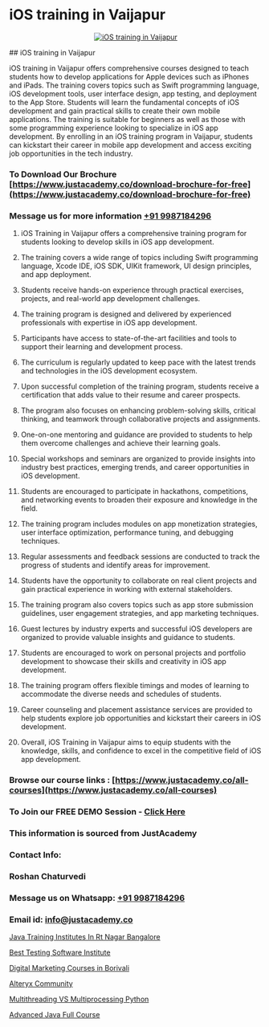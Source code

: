 # iOS training in Vaijapur

<p align="center">
  <a href="https://justacademy.co/course-detail/ios-training">
    <img src="https://justacademy.co/storage2/course_image/1676636008_course_image.webp" alt="iOS training in Vaijapur">
  </a>
</p>
## iOS training in Vaijapur

iOS training in Vaijapur offers comprehensive courses designed to teach students how to develop applications for Apple devices such as iPhones and iPads. The training covers topics such as Swift programming language, iOS development tools, user interface design, app testing, and deployment to the App Store. Students will learn the fundamental concepts of iOS development and gain practical skills to create their own mobile applications. The training is suitable for beginners as well as those with some programming experience looking to specialize in iOS app development. By enrolling in an iOS training program in Vaijapur, students can kickstart their career in mobile app development and access exciting job opportunities in the tech industry.
### To Download Our Brochure [https://www.justacademy.co/download-brochure-for-free](https://www.justacademy.co/download-brochure-for-free)
### Message us for more information [+91 9987184296](https://api.whatsapp.com/send?phone=919987184296)
1) iOS Training in Vaijapur offers a comprehensive training program for students looking to develop skills in iOS app development.
  
2) The training covers a wide range of topics including Swift programming language, Xcode IDE, iOS SDK, UIKit framework, UI design principles, and app deployment.
  
3) Students receive hands-on experience through practical exercises, projects, and real-world app development challenges.
  
4) The training program is designed and delivered by experienced professionals with expertise in iOS app development.
  
5) Participants have access to state-of-the-art facilities and tools to support their learning and development process.
  
6) The curriculum is regularly updated to keep pace with the latest trends and technologies in the iOS development ecosystem.
  
7) Upon successful completion of the training program, students receive a certification that adds value to their resume and career prospects.
  
8) The program also focuses on enhancing problem-solving skills, critical thinking, and teamwork through collaborative projects and assignments.
  
9) One-on-one mentoring and guidance are provided to students to help them overcome challenges and achieve their learning goals.
  
10) Special workshops and seminars are organized to provide insights into industry best practices, emerging trends, and career opportunities in iOS development.
  
11) Students are encouraged to participate in hackathons, competitions, and networking events to broaden their exposure and knowledge in the field.
  
12) The training program includes modules on app monetization strategies, user interface optimization, performance tuning, and debugging techniques.
  
13) Regular assessments and feedback sessions are conducted to track the progress of students and identify areas for improvement.
  
14) Students have the opportunity to collaborate on real client projects and gain practical experience in working with external stakeholders.
  
15) The training program also covers topics such as app store submission guidelines, user engagement strategies, and app marketing techniques.
  
16) Guest lectures by industry experts and successful iOS developers are organized to provide valuable insights and guidance to students.
  
17) Students are encouraged to work on personal projects and portfolio development to showcase their skills and creativity in iOS app development.
  
18) The training program offers flexible timings and modes of learning to accommodate the diverse needs and schedules of students.
  
19) Career counseling and placement assistance services are provided to help students explore job opportunities and kickstart their careers in iOS development.
  
20) Overall, iOS Training in Vaijapur aims to equip students with the knowledge, skills, and confidence to excel in the competitive field of iOS app development.

### Browse our course links : [https://www.justacademy.co/all-courses](https://www.justacademy.co/all-courses) 
### To Join our FREE DEMO Session - [Click Here](https://www.justacademy.co/register-for-course-demo)


### This information is sourced from JustAcademy
### Contact Info:
### Roshan Chaturvedi
### Message us on Whatsapp: [+91 9987184296](https://api.whatsapp.com/send?phone=919987184296)
### Email id: [info@justacademy.co](mailto:info@justacademy.co)
                
[Java Training Institutes In Rt Nagar Bangalore](https://www.linkedin.com/pulse/java-training-institutes-rt-nagar-bangalore-justacademy-bay-area-snvfe?trackingId=SKAF691LFQ00gTewkwse3Q%3D%3D&lipi=urn%3Ali%3Apage%3Ad_flagship3_company_admin%3BHcd7BaCMQFaWbBih5QcMnA%3D%3D)

[Best Testing Software Institute](https://www.linkedin.com/pulse/best-testing-software-institute-justacademy-thane-tvdac?trackingId=XVr5pnY9XbNRhCVUdfpPoA%3D%3D&lipi=urn%3Ali%3Apage%3Ad_flagship3_company_admin%3BQUUDXGyzQlqUHLkfVC%2F2FQ%3D%3D)

[Digital Marketing Courses in Borivali](https://medium.com/@ranepooja/digital-marketing-courses-in-borivali-44e17cab4054)

[Alteryx Community](https://medium.com/@abhidnya.1068/alteryx-community-8a2e5e865c4b)

[Multithreading VS Multiprocessing Python](https://justacademyin.github.io/justacademy/multithreading-vs-multiprocessing-python)

[Advanced Java Full Course](https://justacademyin.github.io/justacademy/advanced-java-full-course)


